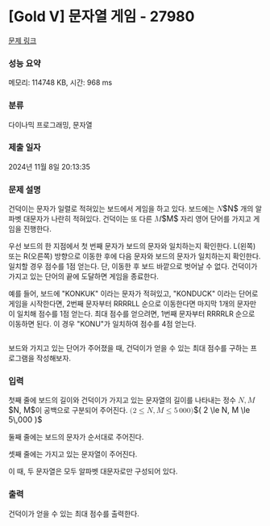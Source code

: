 # [Gold V] 문자열 게임 - 27980 

[문제 링크](https://www.acmicpc.net/problem/27980) 

### 성능 요약

메모리: 114748 KB, 시간: 968 ms

### 분류

다이나믹 프로그래밍, 문자열

### 제출 일자

2024년 11월 8일 20:13:35

### 문제 설명

<p>건덕이는 문자가 일렬로 적혀있는 보드에서 게임을 하고 있다. 보드에는 <mjx-container class="MathJax" jax="CHTML" style="font-size: 109%; position: relative;"><mjx-math class="MJX-TEX" aria-hidden="true"><mjx-mi class="mjx-i"><mjx-c class="mjx-c1D441 TEX-I"></mjx-c></mjx-mi></mjx-math><mjx-assistive-mml unselectable="on" display="inline"><math xmlns="http://www.w3.org/1998/Math/MathML"><mi>N</mi></math></mjx-assistive-mml><span aria-hidden="true" class="no-mathjax mjx-copytext">$N$</span></mjx-container> 개의 알파벳 대문자가 나란히 적혀있다. 건덕이는 또 다른 <mjx-container class="MathJax" jax="CHTML" style="font-size: 109%; position: relative;"><mjx-math class="MJX-TEX" aria-hidden="true"><mjx-mi class="mjx-i"><mjx-c class="mjx-c1D440 TEX-I"></mjx-c></mjx-mi></mjx-math><mjx-assistive-mml unselectable="on" display="inline"><math xmlns="http://www.w3.org/1998/Math/MathML"><mi>M</mi></math></mjx-assistive-mml><span aria-hidden="true" class="no-mathjax mjx-copytext">$M$</span></mjx-container> 자리 영어 단어를 가지고 게임을 진행한다.</p>

<p>우선 보드의 한 지점에서 첫 번째 문자가 보드의 문자와 일치하는지 확인한다. L(왼쪽) 또는 R(오른쪽) 방향으로 이동한 후에 다음 문자와 보드의 문자가 일치하는지 확인한다. 일치할 경우 점수를 1점 얻는다. 단, 이동한 후 보드 바깥으로 벗어날 수 없다. 건덕이가 가지고 있는 단어의 끝에 도달하면 게임을 종료한다.</p>

<p>예를 들어, 보드에 "KONKUK" 이라는 문자가 적혀있고, "KONDUCK" 이라는 단어로 게임을 시작한다면, 2번째 문자부터 RRRRLL 순으로 이동한다면 마지막 1개의 문자만이 일치해 점수를 1점 얻는다. 최대 점수를 얻으려면, 1번째 문자부터 RRRRLR 순으로 이동하면 된다. 이 경우 "KONU"가 일치하여 점수를 4점 얻는다.</p>

<p style="text-align: center;"><img alt="" src="https://upload.acmicpc.net/30145f35-994c-4f87-b19a-677060970ba8/-/preview/"></p>

<p>보드와 가지고 있는 단어가 주어졌을 때, 건덕이가 얻을 수 있는 최대 점수를 구하는 프로그램을 작성해보자.</p>

### 입력 

 <p>첫째 줄에 보드의 길이와 건덕이가 가지고 있는 문자열의 길이를 나타내는 정수 <mjx-container class="MathJax" jax="CHTML" style="font-size: 109%; position: relative;"><mjx-math class="MJX-TEX" aria-hidden="true"><mjx-mi class="mjx-i"><mjx-c class="mjx-c1D441 TEX-I"></mjx-c></mjx-mi><mjx-mo class="mjx-n"><mjx-c class="mjx-c2C"></mjx-c></mjx-mo><mjx-mi class="mjx-i" space="2"><mjx-c class="mjx-c1D440 TEX-I"></mjx-c></mjx-mi></mjx-math><mjx-assistive-mml unselectable="on" display="inline"><math xmlns="http://www.w3.org/1998/Math/MathML"><mi>N</mi><mo>,</mo><mi>M</mi></math></mjx-assistive-mml><span aria-hidden="true" class="no-mathjax mjx-copytext">$N, M$</span></mjx-container>이 공백으로 구분되어 주어진다. <mjx-container class="MathJax" jax="CHTML" style="font-size: 109%; position: relative;"><mjx-math class="MJX-TEX" aria-hidden="true"><mjx-mo class="mjx-n"><mjx-c class="mjx-c28"></mjx-c></mjx-mo><mjx-mn class="mjx-n"><mjx-c class="mjx-c32"></mjx-c></mjx-mn><mjx-mo class="mjx-n" space="4"><mjx-c class="mjx-c2264"></mjx-c></mjx-mo><mjx-mi class="mjx-i" space="4"><mjx-c class="mjx-c1D441 TEX-I"></mjx-c></mjx-mi><mjx-mo class="mjx-n"><mjx-c class="mjx-c2C"></mjx-c></mjx-mo><mjx-mi class="mjx-i" space="2"><mjx-c class="mjx-c1D440 TEX-I"></mjx-c></mjx-mi><mjx-mo class="mjx-n" space="4"><mjx-c class="mjx-c2264"></mjx-c></mjx-mo><mjx-mn class="mjx-n" space="4"><mjx-c class="mjx-c35"></mjx-c></mjx-mn><mjx-mstyle><mjx-mspace style="width: 0.167em;"></mjx-mspace></mjx-mstyle><mjx-mn class="mjx-n"><mjx-c class="mjx-c30"></mjx-c><mjx-c class="mjx-c30"></mjx-c><mjx-c class="mjx-c30"></mjx-c></mjx-mn><mjx-mo class="mjx-n"><mjx-c class="mjx-c29"></mjx-c></mjx-mo></mjx-math><mjx-assistive-mml unselectable="on" display="inline"><math xmlns="http://www.w3.org/1998/Math/MathML"><mo stretchy="false">(</mo><mn>2</mn><mo>≤</mo><mi>N</mi><mo>,</mo><mi>M</mi><mo>≤</mo><mn>5</mn><mstyle scriptlevel="0"><mspace width="0.167em"></mspace></mstyle><mn>000</mn><mo stretchy="false">)</mo></math></mjx-assistive-mml><span aria-hidden="true" class="no-mathjax mjx-copytext">$( 2 \le N, M \le 5\,000 )$</span> </mjx-container></p>

<p>둘째 줄에는 보드의 문자가 순서대로 주어진다.</p>

<p>셋째 줄에는 가지고 있는 문자열이 주어진다.</p>

<p>이 때, 두 문자열은 모두 알파벳 대문자로만 구성되어 있다.</p>

### 출력 

 <p>건덕이가 얻을 수 있는 최대 점수를 출력한다.</p>

